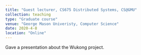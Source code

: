 ```yaml
---
title: "Guest lecturer, CS675 Distributed Systems, CS@GMU"
collection: teaching
type: "Graduate course"
venue: "George Mason Univeristy, Computer Science"
date: 2020-4-8
location: "Online"
---
```


Gave a presentation about the Wukong project.